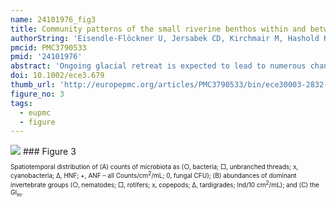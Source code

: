 ```yaml
---
name: 24101976_fig3
title: Community patterns of the small riverine benthos within and between two contrasting glacier catchments.
authorString: 'Eisendle-Flöckner U, Jersabek CD, Kirchmair M, Hashold K, Traunspurger W.'
pmcid: PMC3790533
pmid: '24101976'
abstract: 'Ongoing glacial retreat is expected to lead to numerous changes in glacier-fed rivers. This study documents the development of community composition of the hitherto widely neglected micro- and meiobenthos (MMB: bacteria, fungi, algae, protists, and meiofauna) in glacier rivers in response to the distinct habitat conditions driven by different stages of (de)glacierization. Our model is based on the glacier catchments of the Möll River (MC) and Kleinelendbach stream (KC), in the Austrian Alps, with 60% and 25% glacierization and glacier retreats of 403 and 26 m, respectively, since 1998. Analyses of overall catchment diversity and resemblance patterns showed that neither intense glacierization nor rapid deglacierization were predominant MMB determinants. This was ascribed to the specific environmental conditions at the MC, where the rapidly retreating Pasterze glacier has formed a harsh unstable proglacial, but also a benign floodplain area, with the former suppressing and the latter supporting the structural development of the MMB. Comparisons of similarly aged riverine habitats of the MC proglacial and the KC main channel further evidenced developmental suppression of the MMB (64 taxa) by the rapidly retreating MC glacier, unlike the moderate glacial retreat in the KC (130 taxa). Habitat conditions interacting with melt periods explained the differences in MMB resemblance patterns, which themselves differentially reflected the spatiotemporal habitat settings imposed by the different glacier activities. The varying glacial influences were represented by a glaciality index (GIm) based on water temperature, electrical conductivity, and stream bed stability. The taxonomic richness of nematodes, rotifers, algae, and diatoms was distinctly related to this index, as were most MMB abundances. However, the strongest relationships to the GIm were those of nematode abundances and maturity. Our observations highlight the intense response of the MMB to ongoing glacier retreat and the utility of a simple index to reveal such patterns. '
doi: 10.1002/ece3.679
thumb_url: 'http://europepmc.org/articles/PMC3790533/bin/ece30003-2832-f3.gif'
figure_no: 3
tags:
  - eupmc
  - figure
---
```

<img src='http://europepmc.org/articles/PMC3790533/bin/ece30003-2832-f3.jpg' style='max-height: 300px'>
### Figure 3
<p style='font-size: 10px;'>Spatiotemporal distribution of (A) counts of microbiota as (○, bacteria; □, unbranched threads; x, cyanobacteria; Δ, HNF; +, ANF – all Counts/cm<sup>2</sup>/mL; 0, fungal CFU); (B) abundances of dominant invertebrate groups (○, nematodes; □, rotifers; x, copepods; Δ, tardigrades; Ind/10 cm<sup>2</sup>/mL); and (C) the GI<sub>m</sub>.</p>